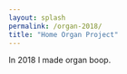 ```yaml
---
layout: splash
permalink: /organ-2018/
title: "Home Organ Project"
---
```


In 2018 I made organ boop.

